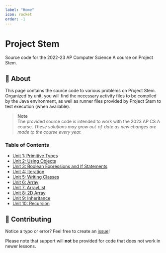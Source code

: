 ```yaml
---
label: "Home"
icon: rocket
order: -1
---
```


# Project Stem

Source code for the 2022-23 AP Computer Science A course on Project Stem.

## 📃 About

This page contains the source code to various problems on Project Stem. Organized by unit, you will find the necessary activity files to be compiled by the Java environment, as well as runner files provided by Project Stem to test execution (when available).

> **Note**  
> The provided source code is intended to work with the 2023 AP CS A course. *These solutions may grow out-of-date as new changes are made to the course every year.*

### Table of Contents

- [Unit 1: Primitive Types](unit1.md)
- [Unit 2: Using Objects](unit2.md)
- [Unit 3: Boolean Expressions and If Statements](unit3.md)
- [Unit 4: Iteration](unit4.md)
- [Unit 5: Writing Classes](unit5.md)
- [Unit 6: Array](unit6.md)
- [Unit 7: ArrayList](unit7.md)
- [Unit 8: 2D Array](unit8.md)
- [Unit 9: Inheritance](unit9.md)
- [Unit 10: Recursion](unit10.md)

## 📝 Contributing

Notice a typo or error? Feel free to create an [issue](https://github.com/ricky8k/APCSA-ProjectStem/issues/new)!

Please note that support will **not** be provided for code that does not work in newer lessons.
